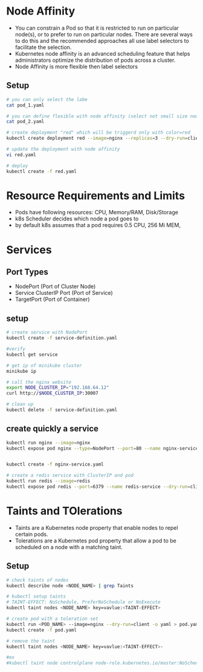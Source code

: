 # Node Affinity
- You can constrain a Pod so that it is restricted to run on particular node(s), or to prefer to run on particular nodes. There are several ways to do this and the recommended approaches all use label selectors to facilitate the selection.
- Kubernetes node affinity is an advanced scheduling feature that helps administrators optimize the distribution of pods across a cluster.
- Node Affinity is more flexible then label selectors

## Setup
```bash
# you can only select the labe
cat pod_1.yaml

# you can define flexible with node affinity (select not small size node)
cat pod_2.yaml

# create deployment "red" which will be triggerd only with color=red
kubectl create deployment red --image=nginx --replicas=3 --dry-run=client -o yaml > red.yaml

# update the deployment with node affinity
vi red.yaml

# deploy
kubectl create -f red.yaml

```

# Resource Requirements and Limits
- Pods have following resources: CPU, Memory/RAM, Disk/Storage
- k8s Scheduler decides which node a pod goes to
- by default k8s assumes that a pod requires 0.5 CPU, 256 Mi MEM, 


# Services

## Port Types
- NodePort (Port of Cluster Node)
- Service ClusterIP Port (Port of Service)
- TargetPort (Port of Container)

## setup
```bash
# create service with NodePort
kubectl create -f service-definition.yaml

#verify
kubectl get service

# get ip of minikube cluster
minikube ip

# call the nginx website
export NODE_CLUSTER_IP="192.168.64.12"
curl http://$NODE_CLUSTER_IP:30007

# clean up
kubectl delete -f service-definition.yaml
```

## create quickly a service 
```bash
kubectl run nginx --image=nginx
kubectl expose pod nginx --type=NodePort --port=80 --name nginx-service --dry-run=client -o yaml > nginx-service.yaml


kubectl create -f nginx-service.yaml

# create a redis service with ClusterIP and pod
kubectl run redis --image=redis
kubectl expose pod redis --port=6379 --name redis-service --dry-run=client -o yaml
```

# Taints and TOlerations
- Taints are a Kubernetes node property that enable nodes to repel certain pods. 
- Tolerations are a Kubernetes pod property that allow a pod to be scheduled on a node with a matching taint.

## Setup
```bash
# check taints of nodes
kubectl describe node <NODE_NAME> | grep Taints

# kubectl setup taints 
# TAINT-EFFECT: NoSchedule, PreferNoSchedule or NoExecute
kubectl taint nodes <NODE_NAME> key=vavlue:<TAINT-EFFECT>

# create pod with a toleration set
kubectl run <POD_NAME> --image=nginx --dry-run=client -o yaml > pod.yaml
kubectl create -f pod.yaml

# remove the taint
kubectl taint nodes <NODE_NAME> key=vavlue:<TAINT-EFFECT>-

#ex
#kubectl taint node controlplane node-role.kubernetes.io/master:NoSchedule-
```